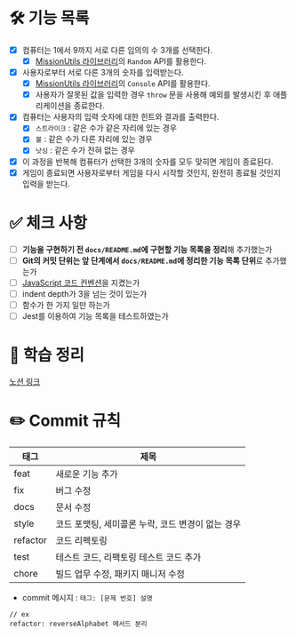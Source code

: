 # 🛠️ 기능 목록

- [x] 컴퓨터는 1에서 9까지 서로 다른 임의의 수 3개를 선택한다.
  - [x] [MissionUtils 라이브러리](https://github.com/woowacourse-projects/javascript-mission-utils#mission-utils)의 `Random` API를 활용한다.
- [x] 사용자로부터 서로 다른 3개의 숫자를 입력받는다.
  - [x] [MissionUtils 라이브러리](https://github.com/woowacourse-projects/javascript-mission-utils#mission-utils)의 `Console` API를 활용한다.
  - [x] 사용자가 잘못된 값을 입력한 경우 `throw` 문을 사용해 예외를 발생시킨 후 애플리케이션을 종료한다.
- [x] 컴퓨터는 사용자의 입력 숫자에 대한 힌트와 결과를 출력한다.
  - [x] `스트라이크` : 같은 수가 같은 자리에 있는 경우
  - [x] `볼` : 같은 수가 다른 자리에 있는 경우
  - [x] `낫싱` : 같은 수가 전혀 없는 경우
- [x] 이 과정을 반복해 컴퓨터가 선택한 3개의 숫자를 모두 맞히면 게임이 종료된다.
- [x] 게임이 종료되면 사용자로부터 게임을 다시 시작할 것인지, 완전히 종료될 것인지 입력을 받는다.

# ✅ 체크 사항

- [ ] **기능을 구현하기 전 `docs/README.md`에 구현할 기능 목록을 정리**해 추가했는가
- [ ] **Git의 커밋 단위는 앞 단계에서 `docs/README.md`에 정리한 기능 목록 단위**로 추가했는가
- [ ] [JavaScript 코드 컨벤션](https://gist.github.com/stephenparish/9941e89d80e2bc58a153#allowed-type)을 지켰는가
- [ ] indent depth가 3을 넘는 것이 있는가
- [ ] 함수가 한 가지 일만 하는가
- [ ] Jest를 이용하여 기능 목록을 테스트하였는가

# 📑 학습 정리

[노션 링크](https://maevelog.notion.site/2-fd12f4dae95f4845a6774d11551c85b2)

# ✏️ Commit 규칙

| 태그     | 제목                                              |
| -------- | ------------------------------------------------- |
| feat     | 새로운 기능 추가                                  |
| fix      | 버그 수정                                         |
| docs     | 문서 수정                                         |
| style    | 코드 포맷팅, 세미콜론 누락, 코드 변경이 없는 경우 |
| refactor | 코드 리펙토링                                     |
| test     | 테스트 코드, 리팩토링 테스트 코드 추가            |
| chore    | 빌드 업무 수정, 패키지 매니저 수정                |

- commit 메시지 : `태그: [문제 번호] 설명`

```
// ex
refactor: reverseAlphabet 메서드 분리
```
